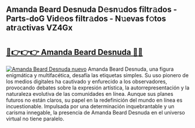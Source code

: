 ## Amanda Beard Desnuda D𝚎sn𝚞dos filtr𝚊dos - Parts-doG Vid𝚎os filtr𝚊dos - N𝚞evas f𝚘tos atr𝚊ctivas VZ4Gx

# <h2><a href="http://mb8g9v.tromn.icu/?c=Amanda+Beard+Desnuda">🔗👉👉👉 Amanda Beard Desnuda 🔗🔗</a></h2>

[![Amanda Beard Desnuda nuevo](https://i.imgur.com/pEAQMta.gif)](http://mb8g9v.tromn.icu/?c=Amanda+Beard+Desnuda)
Amanda Beard Desnuda, una figura enigmática y multifacética, desafía las etiquetas simples. Su uso pionero de los medios digitales ha cautivado y enfurecido a los observadores, provocando debates sobre la expresión artística, la autorrepresentación y la naturaleza evolutiva de las comunidades en línea. Aunque sus planes futuros no están claros, su papel en la redefinición del mundo en línea es incuestionable. Impulsada por una determinación inquebrantable y un carisma innegable, la presencia de Amanda Beard Desnuda en el universo virtual no tiene paralelo.
